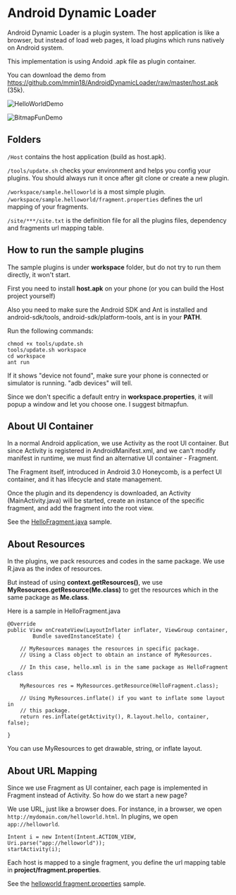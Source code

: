 # Android Dynamic Loader

Android Dynamic Loader is a plugin system. The host application is like a browser, but instead of load web pages, it load plugins which runs natively on Android system.

This implementation is using Andoid .apk file as plugin container.

You can download the demo from <https://github.com/mmin18/AndroidDynamicLoader/raw/master/host.apk> (35k).

![HelloWorldDemo](https://raw.github.com/mmin18/AndroidDynamicLoader/master/HelloWorldDemo.png)

![BitmapFunDemo](https://raw.github.com/mmin18/AndroidDynamicLoader/master/BitmapFunDemo.png)

## Folders

`/Host` contains the host application (build as host.apk).

`/tools/update.sh` checks your environment and helps you config your plugins. You should always run it once after git clone or create a new plugin.

`/workspace/sample.helloworld` is a most simple plugin.
`/workspace/sample.helloworld/fragment.properties` defines the url mapping of your fragments.

`/site/***/site.txt` is the definition file for all the plugins files, dependency and fragments url mapping table.

## How to run the sample plugins

The sample plugins is under **workspace** folder, but do not try to run them directly, it won't start.

First you need to install **host.apk** on your phone (or you can build the Host project yourself)

Also you need to make sure the Android SDK and Ant is installed and android-sdk/tools, android-sdk/platform-tools, ant is in your **PATH**.

Run the following commands:

	chmod +x tools/update.sh
	tools/update.sh workspace
	cd workspace
	ant run

If it shows "device not found", make sure your phone is connected or simulator is running. "adb devices" will tell.

Since we don't specific a default entry in **workspace.properties**, it will popup a window and let you choose one. I suggest bitmapfun.

## About UI Container

In a normal Android application, we use Activity as the root UI container. But since Activity is registered in AndroidManifest.xml, and we can't modify manifest in runtime, we must find an alternative UI container - Fragment.

The Fragment itself, introduced in Android 3.0 Honeycomb, is a perfect UI container, and it has lifecycle and state management.

Once the plugin and its dependency is downloaded, an Activity (MainActivity.java) will be started, create an instance of the specific fragment, and add the fragment into the root view.

See the [HelloFragment.java](https://github.com/mmin18/AndroidDynamicLoader/blob/master/workspace/sample.helloworld/src/sample/helloworld/HelloFragment.java) sample.

## About Resources

In the plugins, we pack resources and codes in the same package. We use R.java as the index of resources.

But instead of using **context.getResources()**, we use **MyResources.getResource(Me.class)** to get the resources which in the same package as **Me.class**.

Here is a sample in HelloFragment.java

	@Override
	public View onCreateView(LayoutInflater inflater, ViewGroup container,
			Bundle savedInstanceState) {

		// MyResources manages the resources in specific package.
		// Using a Class object to obtain an instance of MyResources.

		// In this case, hello.xml is in the same package as HelloFragment class

		MyResources res = MyResources.getResource(HelloFragment.class);

		// Using MyResources.inflate() if you want to inflate some layout in
		// this package.
		return res.inflate(getActivity(), R.layout.hello, container, false);

	}

You can use MyResources to get drawable, string, or inflate layout.


## About URL Mapping

Since we use Fragment as UI container, each page is implemented in Fragment instead of Activity. So how do we start a new page?

We use URL, just like a browser does. For instance, in a browser, we open `http://mydomain.com/helloworld.html`. In plugins, we open `app://helloworld`.

	Intent i = new Intent(Intent.ACTION_VIEW, Uri.parse("app://helloworld"));
	startActivity(i);

Each host is mapped to a single fragment, you define the url mapping table in **project/fragment.properties**.

See the [helloworld fragment.properties](https://github.com/mmin18/AndroidDynamicLoader/blob/master/workspace/sample.helloworld/fragment.properties) sample.
